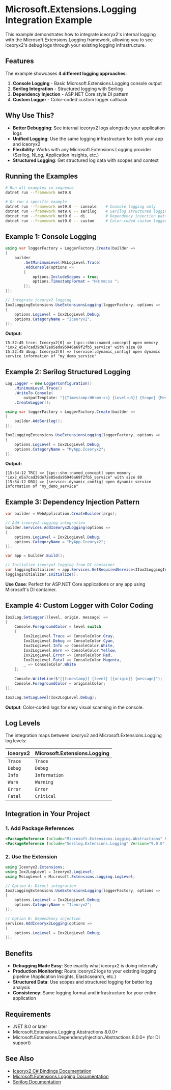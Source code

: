# Microsoft.Extensions.Logging Integration Example

This example demonstrates how to integrate iceoryx2's internal logging with the Microsoft.Extensions.Logging framework, allowing you to see iceoryx2's debug logs through your existing logging infrastructure.

## Features

The example showcases **4 different logging approaches**:

1. **Console Logging** - Basic Microsoft.Extensions.Logging console output
2. **Serilog Integration** - Structured logging with Serilog
3. **Dependency Injection** - ASP.NET Core style DI pattern
4. **Custom Logger** - Color-coded custom logger callback

## Why Use This?

- **Better Debugging**: See internal iceoryx2 logs alongside your application logs
- **Unified Logging**: Use the same logging infrastructure for both your app and iceoryx2
- **Flexibility**: Works with any Microsoft.Extensions.Logging provider (Serilog, NLog, Application Insights, etc.)
- **Structured Logging**: Get structured log data with scopes and context

## Running the Examples

```bash
# Run all examples in sequence
dotnet run --framework net9.0

# Or run a specific example
dotnet run --framework net9.0 -- console    # Console logging only
dotnet run --framework net9.0 -- serilog    # Serilog structured logging
dotnet run --framework net9.0 -- di         # Dependency injection pattern
dotnet run --framework net9.0 -- custom     # Color-coded custom logger
```

## Example 1: Console Logging

```csharp
using var loggerFactory = LoggerFactory.Create(builder =>
{
    builder
        .SetMinimumLevel(MsLogLevel.Trace)
        .AddConsole(options =>
        {
            options.IncludeScopes = true;
            options.TimestampFormat = "HH:mm:ss ";
        });
});

// Integrate iceoryx2 logging
Iox2LoggingExtensions.UseExtensionsLogging(loggerFactory, options =>
{
    options.LogLevel = Iox2LogLevel.Debug;
    options.CategoryName = "Iceoryx2";
});
```

**Output:**
```
15:32:45 trce: Iceoryx2[0] => [ipc::shm::named_concept] open memory "iox2_e5a7cad39de72e85eda95946a69f2fb5_service" with size 80
15:32:45 dbug: Iceoryx2[0] => [service::dynamic_config] open dynamic service information of "my_demo_service"
```

## Example 2: Serilog Structured Logging

```csharp
Log.Logger = new LoggerConfiguration()
    .MinimumLevel.Trace()
    .WriteTo.Console(
        outputTemplate: "[{Timestamp:HH:mm:ss} {Level:u3}] {Scope} {Message:lj}{NewLine}{Exception}")
    .CreateLogger();

using var loggerFactory = LoggerFactory.Create(builder =>
{
    builder.AddSerilog();
});

Iox2LoggingExtensions.UseExtensionsLogging(loggerFactory, options =>
{
    options.LogLevel = Iox2LogLevel.Debug;
    options.CategoryName = "MyApp.Iceoryx2";
});
```

**Output:**
```
[15:34:12 TRC] => [ipc::shm::named_concept] open memory "iox2_e5a7cad39de72e85eda95946a69f2fb5_service" with size 80
[15:34:12 DBG] => [service::dynamic_config] open dynamic service information of "my_demo_service"
```

## Example 3: Dependency Injection Pattern

```csharp
var builder = WebApplication.CreateBuilder(args);

// Add iceoryx2 logging integration
builder.Services.AddIceoryx2Logging(options =>
{
    options.LogLevel = Iox2LogLevel.Debug;
    options.CategoryName = "MyApp.Iceoryx2";
});

var app = builder.Build();

// Initialize iceoryx2 logging from DI container
var loggingInitializer = app.Services.GetRequiredService<IIox2LoggingInitializer>();
loggingInitializer.Initialize();
```

**Use Case**: Perfect for ASP.NET Core applications or any app using Microsoft's DI container.

## Example 4: Custom Logger with Color Coding

```csharp
Iox2Log.SetLogger((level, origin, message) =>
{
    Console.ForegroundColor = level switch
    {
        Iox2LogLevel.Trace => ConsoleColor.Gray,
        Iox2LogLevel.Debug => ConsoleColor.Cyan,
        Iox2LogLevel.Info => ConsoleColor.White,
        Iox2LogLevel.Warn => ConsoleColor.Yellow,
        Iox2LogLevel.Error => ConsoleColor.Red,
        Iox2LogLevel.Fatal => ConsoleColor.Magenta,
        _ => ConsoleColor.White
    };
    
    Console.WriteLine($"[{timestamp}] {level} [{origin}] {message}");
    Console.ForegroundColor = originalColor;
});

Iox2Log.SetLogLevel(Iox2LogLevel.Debug);
```

**Output**: Color-coded logs for easy visual scanning in the console.

## Log Levels

The integration maps between iceoryx2 and Microsoft.Extensions.Logging log levels:

| Iceoryx2 | Microsoft.Extensions.Logging |
|----------|------------------------------|
| `Trace`  | `Trace`                      |
| `Debug`  | `Debug`                      |
| `Info`   | `Information`                |
| `Warn`   | `Warning`                    |
| `Error`  | `Error`                      |
| `Fatal`  | `Critical`                   |

## Integration in Your Project

### 1. Add Package References

```xml
<PackageReference Include="Microsoft.Extensions.Logging.Abstractions" Version="9.0.0" />
<PackageReference Include="Serilog.Extensions.Logging" Version="9.0.0" /> <!-- Optional: for Serilog -->
```

### 2. Use the Extension

```csharp
using Iceoryx2.Extensions;
using Iox2LogLevel = Iceoryx2.LogLevel;
using MsLogLevel = Microsoft.Extensions.Logging.LogLevel;

// Option A: Direct integration
Iox2LoggingExtensions.UseExtensionsLogging(loggerFactory, options =>
{
    options.LogLevel = Iox2LogLevel.Debug;
    options.CategoryName = "Iceoryx2";
});

// Option B: Dependency injection
services.AddIceoryx2Logging(options =>
{
    options.LogLevel = Iox2LogLevel.Debug;
});
```

## Benefits

- **Debugging Made Easy**: See exactly what iceoryx2 is doing internally
- **Production Monitoring**: Route iceoryx2 logs to your existing logging pipeline (Application Insights, Elasticsearch, etc.)
- **Structured Data**: Use scopes and structured logging for better log analysis
- **Consistency**: Same logging format and infrastructure for your entire application

## Requirements

- .NET 8.0 or later
- Microsoft.Extensions.Logging.Abstractions 8.0.0+
- Microsoft.Extensions.DependencyInjection.Abstractions 8.0.0+ (for DI support)

## See Also

- [Iceoryx2 C# Bindings Documentation](../../README.md)
- [Microsoft.Extensions.Logging Documentation](https://learn.microsoft.com/en-us/dotnet/core/extensions/logging)
- [Serilog Documentation](https://serilog.net/)
